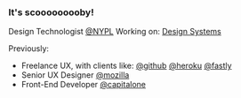 ### It's scooooooooby!

Design Technologist [@NYPL](https://github.com/NYPL)
Working on: [Design Systems](https://github.com/NYPL/nypl-design-system)

Previously:
- Freelance UX, with clients like: [@github](https://github.com/github) [@heroku](https://github.com/heroku) [@fastly](https://github.com/fastly) 
- Senior UX Designer [@mozilla](https://github.com/mozilla)
- Front-End Developer [@capitalone](https://github.com/capitalone)

